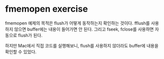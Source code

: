 # fmemopen exercise
fmemopen 예제의 목적은 flush가 어떻게 동작하는지 확인하는 것이다.
fflush를 사용하지 않으면 buffer에는 내용이 들어가면 안 된다.
그리고 fseek, fclose를 사용하면 자동으로 flush가 된다.

하지만 Mac에서 직접 코드를 실행해보니, flush를 사용하지 않더라도 buffer에 내용을 확인할 수 있었다.
